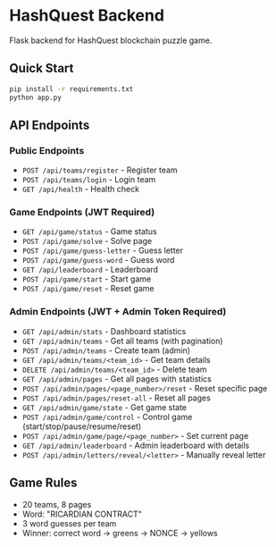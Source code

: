 # HashQuest Backend

Flask backend for HashQuest blockchain puzzle game.

## Quick Start

```bash
pip install -r requirements.txt
python app.py
```

## API Endpoints

### Public Endpoints
- `POST /api/teams/register` - Register team
- `POST /api/teams/login` - Login team
- `GET /api/health` - Health check

### Game Endpoints (JWT Required)
- `GET /api/game/status` - Game status
- `POST /api/game/solve` - Solve page
- `POST /api/game/guess-letter` - Guess letter
- `POST /api/game/guess-word` - Guess word
- `GET /api/leaderboard` - Leaderboard
- `POST /api/game/start` - Start game
- `POST /api/game/reset` - Reset game

### Admin Endpoints (JWT + Admin Token Required)
- `GET /api/admin/stats` - Dashboard statistics
- `GET /api/admin/teams` - Get all teams (with pagination)
- `POST /api/admin/teams` - Create team (admin)
- `GET /api/admin/teams/<team_id>` - Get team details
- `DELETE /api/admin/teams/<team_id>` - Delete team
- `GET /api/admin/pages` - Get all pages with statistics
- `POST /api/admin/pages/<page_number>/reset` - Reset specific page
- `POST /api/admin/pages/reset-all` - Reset all pages
- `GET /api/admin/game/state` - Get game state
- `POST /api/admin/game/control` - Control game (start/stop/pause/resume/reset)
- `POST /api/admin/game/page/<page_number>` - Set current page
- `GET /api/admin/leaderboard` - Admin leaderboard with details
- `POST /api/admin/letters/reveal/<letter>` - Manually reveal letter

## Game Rules

- 20 teams, 8 pages
- Word: "RICARDIAN CONTRACT"
- 3 word guesses per team
- Winner: correct word → greens → NONCE → yellows

